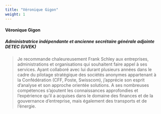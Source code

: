 ```yaml
---
title: "Véronique Gigon"
weight: 1
---
```

#### Véronique Gigon
##### Administratrice indépendante et ancienne secrétaire générale adjointe DETEC (UVEK)
> Je recommande chaleureusement Frank Schley aux entreprises, administrations et organisations qui souhaitent faire appel à ses services. Ayant collaboré avec lui durant plusieurs années dans le cadre du pilotage stratégique des sociétés anonymes appartenant à la Confédération (CFF, Poste, Swisscom), j’apprécie son esprit d’analyse et son approche orientée solutions. A ses nombreuses compétences s’ajoutent les connaissances approfondies et l’expérience qu’il a acquises dans le domaine des finances et de la gouvernance d’entreprise, mais également des transports et de l’énergie.
